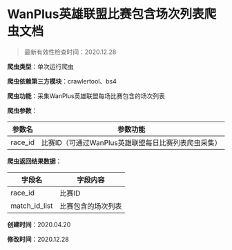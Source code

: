 # WanPlus英雄联盟比赛包含场次列表爬虫文档

> 最新有效性检查时间：2020.12.28

**爬虫类型**：单次运行爬虫

**爬虫依赖第三方模块**：crawlertool、bs4

**爬虫功能**：采集WanPlus英雄联盟每场比赛包含的场次列表

**爬虫参数**：

| 参数名  | 参数功能                                            |
| ------- | --------------------------------------------------- |
| race_id | 比赛ID（可通过WanPlus英雄联盟每日比赛列表爬虫采集） |

**爬虫返回结果数据**：

| 字段名        | 字段内容           |
| ------------- | ------------------ |
| race_id       | 比赛ID             |
| match_id_list | 比赛包含的场次列表 |

**创建时间**：2020.04.20

**修改时间**：2020.12.28